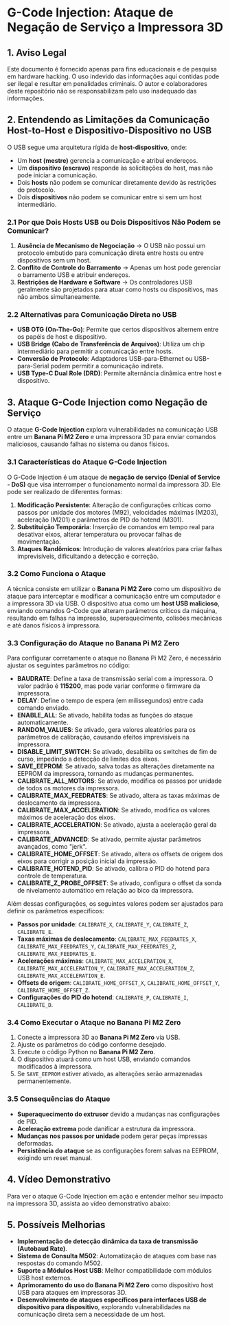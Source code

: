 # G-Code Injection: Ataque de Negação de Serviço a Impressora 3D

## 1. Aviso Legal
Este documento é fornecido apenas para fins educacionais e de pesquisa em hardware hacking. O uso indevido das informações aqui contidas pode ser ilegal e resultar em penalidades criminais. O autor e colaboradores deste repositório não se responsabilizam pelo uso inadequado das informações.

## 2. Entendendo as Limitações da Comunicação Host-to-Host e Dispositivo-Dispositivo no USB
O USB segue uma arquitetura rígida de **host-dispositivo**, onde:
- Um **host (mestre)** gerencia a comunicação e atribui endereços.
- Um **dispositivo (escravo)** responde às solicitações do host, mas não pode iniciar a comunicação.
- Dois **hosts** não podem se comunicar diretamente devido às restrições do protocolo.
- Dois **dispositivos** não podem se comunicar entre si sem um host intermediário.

### 2.1 Por que Dois Hosts USB ou Dois Dispositivos Não Podem se Comunicar?
1. **Ausência de Mecanismo de Negociação** → O USB não possui um protocolo embutido para comunicação direta entre hosts ou entre dispositivos sem um host.
2. **Conflito de Controle do Barramento** → Apenas um host pode gerenciar o barramento USB e atribuir endereços.
3. **Restrições de Hardware e Software** → Os controladores USB geralmente são projetados para atuar como hosts ou dispositivos, mas não ambos simultaneamente.

### 2.2 Alternativas para Comunicação Direta no USB
- **USB OTG (On-The-Go)**: Permite que certos dispositivos alternem entre os papéis de host e dispositivo.
- **USB Bridge (Cabo de Transferência de Arquivos)**: Utiliza um chip intermediário para permitir a comunicação entre hosts.
- **Conversão de Protocolo**: Adaptadores USB-para-Ethernet ou USB-para-Serial podem permitir a comunicação indireta.
- **USB Type-C Dual Role (DRD)**: Permite alternância dinâmica entre host e dispositivo.

## 3. Ataque G-Code Injection como Negação de Serviço
O ataque **G-Code Injection** explora vulnerabilidades na comunicação USB entre um **Banana Pi M2 Zero** e uma impressora 3D para enviar comandos maliciosos, causando falhas no sistema ou danos físicos.

### 3.1 Características do Ataque G-Code Injection
O G-Code Injection é um ataque de **negação de serviço (Denial of Service - DoS)** que visa interromper o funcionamento normal da impressora 3D. Ele pode ser realizado de diferentes formas:
1. **Modificação Persistente**: Alteração de configurações críticas como passos por unidade dos motores (M92), velocidades máximas (M203), aceleração (M201) e parâmetros de PID do hotend (M301). 
2. **Substituição Temporária**: Inserção de comandos em tempo real para desativar eixos, alterar temperatura ou provocar falhas de movimentação.
3. **Ataques Randômicos**: Introdução de valores aleatórios para criar falhas imprevisíveis, dificultando a detecção e correção.

### 3.2 Como Funciona o Ataque
A técnica consiste em utilizar o **Banana Pi M2 Zero** como um dispositivo de ataque para interceptar e modificar a comunicação entre um computador e a impressora 3D via USB. O dispositivo atua como um **host USB malicioso**, enviando comandos G-Code que alteram parâmetros críticos da máquina, resultando em falhas na impressão, superaquecimento, colisões mecânicas e até danos físicos à impressora.

### 3.3 Configuração do Ataque no Banana Pi M2 Zero
Para configurar corretamente o ataque no Banana Pi M2 Zero, é necessário ajustar os seguintes parâmetros no código:
- **BAUDRATE**: Define a taxa de transmissão serial com a impressora. O valor padrão é **115200**, mas pode variar conforme o firmware da impressora.
- **DELAY**: Define o tempo de espera (em milissegundos) entre cada comando enviado.
- **ENABLE_ALL**: Se ativado, habilita todas as funções do ataque automaticamente.
- **RANDOM_VALUES**: Se ativado, gera valores aleatórios para os parâmetros de calibração, causando efeitos imprevisíveis na impressora.
- **DISABLE_LIMIT_SWITCH**: Se ativado, desabilita os switches de fim de curso, impedindo a detecção de limites dos eixos.
- **SAVE_EEPROM**: Se ativado, salva todas as alterações diretamente na EEPROM da impressora, tornando as mudanças permanentes.
- **CALIBRATE_ALL_MOTORS**: Se ativado, modifica os passos por unidade de todos os motores da impressora.
- **CALIBRATE_MAX_FEEDRATES**: Se ativado, altera as taxas máximas de deslocamento da impressora.
- **CALIBRATE_MAX_ACCELERATION**: Se ativado, modifica os valores máximos de aceleração dos eixos.
- **CALIBRATE_ACCELERATION**: Se ativado, ajusta a aceleração geral da impressora.
- **CALIBRATE_ADVANCED**: Se ativado, permite ajustar parâmetros avançados, como "jerk".
- **CALIBRATE_HOME_OFFSET**: Se ativado, altera os offsets de origem dos eixos para corrigir a posição inicial da impressão.
- **CALIBRATE_HOTEND_PID**: Se ativado, calibra o PID do hotend para controle de temperatura.
- **CALIBRATE_Z_PROBE_OFFSET**: Se ativado, configura o offset da sonda de nivelamento automático em relação ao bico da impressora.

Além dessas configurações, os seguintes valores podem ser ajustados para definir os parâmetros específicos:
- **Passos por unidade**: `CALIBRATE_X`, `CALIBRATE_Y`, `CALIBRATE_Z`, `CALIBRATE_E`.
- **Taxas máximas de deslocamento**: `CALIBRATE_MAX_FEEDRATES_X`, `CALIBRATE_MAX_FEEDRATES_Y`, `CALIBRATE_MAX_FEEDRATES_Z`, `CALIBRATE_MAX_FEEDRATES_E`.
- **Acelerações máximas**: `CALIBRATE_MAX_ACCELERATION_X`, `CALIBRATE_MAX_ACCELERATION_Y`, `CALIBRATE_MAX_ACCELERATION_Z`, `CALIBRATE_MAX_ACCELERATION_E`.
- **Offsets de origem**: `CALIBRATE_HOME_OFFSET_X`, `CALIBRATE_HOME_OFFSET_Y`, `CALIBRATE_HOME_OFFSET_Z`.
- **Configurações do PID do hotend**: `CALIBRATE_P`, `CALIBRATE_I`, `CALIBRATE_D`.

### 3.4 Como Executar o Ataque no Banana Pi M2 Zero
1. Conecte a impressora 3D ao **Banana Pi M2 Zero** via USB.
2. Ajuste os parâmetros do código conforme desejado.
3. Execute o código Python no **Banana Pi M2 Zero**.
4. O dispositivo atuará como um host USB, enviando comandos modificados à impressora.
5. Se `SAVE_EEPROM` estiver ativado, as alterações serão armazenadas permanentemente.

### 3.5 Consequências do Ataque
- **Superaquecimento do extrusor** devido a mudanças nas configurações de PID.
- **Aceleração extrema** pode danificar a estrutura da impressora.
- **Mudanças nos passos por unidade** podem gerar peças impressas deformadas.
- **Persistência do ataque** se as configurações forem salvas na EEPROM, exigindo um reset manual.

## 4. Vídeo Demonstrativo
Para ver o ataque G-Code Injection em ação e entender melhor seu impacto na impressora 3D, assista ao vídeo demonstrativo abaixo:

## 5. Possíveis Melhorias
- **Implementação de detecção dinâmica da taxa de transmissão (Autobaud Rate)**.
- **Sistema de Consulta M502**: Automatização de ataques com base nas respostas do comando M502.
- **Suporte a Módulos Host USB**: Melhor compatibilidade com módulos USB host externos.
- **Aprimoramento do uso do Banana Pi M2 Zero** como dispositivo host USB para ataques em impressoras 3D.
- **Desenvolvimento de ataques específicos para interfaces USB de dispositivo para dispositivo**, explorando vulnerabilidades na comunicação direta sem a necessidade de um host.

